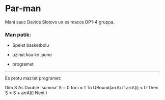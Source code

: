 # Par-man
Mani sauc Davids Slotovs un es macos DP1-4 gruppa.
### Man patik:
+ Spelet basketbolu  

+ uzinat kau ko jaunu  

+ programet  

---
Es protu mazliet programet:  

Dim S As Double 'summa'
S = 0
for i = 1 To UBound(arrA)
	if arrA(i) < 0 Then S = S + arrA(i)
Next i